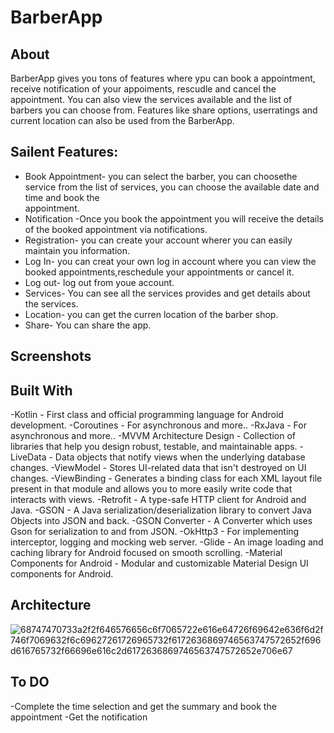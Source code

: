 # BarberApp


## About
BarberApp gives you tons of features where ypu can book a appointment, receive notification of your appoiments, rescudle and cancel the appointment. You can also view the services available and the list of barbers you can choose from. Features like share options, userratings and current location can also be used from the BarberApp.

## Sailent Features:
- Book Appointment- you can select the barber, you can choosethe service from the list of services, you can choose the available date and time and book the      
appointment.
- Notification -Once you book the appointment you will receive the details of the booked appointment via notifications.
- Registration- you can create your account wherer you can easily maintain you information.
- Log In- you can creat your own log in account where you can view the booked appointments,reschedule your appointments or cancel it.
- Log out- log out from youe account.
- Services- You can see all the services provides and get details about the services.
- Location- you can get the curren location of the barber shop.
- Share- You can share the app.


 ## Screenshots
 
 
 ## Built With
 
-Kotlin - First class and official programming language for Android development.
-Coroutines - For asynchronous and more..
-RxJava - For asynchronous and more..
-MVVM Architecture Design - Collection of libraries that help you design robust, testable, and maintainable apps.
-LiveData - Data objects that notify views when the underlying database changes.
-ViewModel - Stores UI-related data that isn't destroyed on UI changes.
-ViewBinding - Generates a binding class for each XML layout file present in that module and allows you to more easily write code that interacts with views.
-Retrofit - A type-safe HTTP client for Android and Java.
-GSON - A Java serialization/deserialization library to convert Java Objects into JSON and back.
-GSON Converter - A Converter which uses Gson for serialization to and from JSON.
-OkHttp3 - For implementing interceptor, logging and mocking web server.
-Glide - An image loading and caching library for Android focused on smooth scrolling.
-Material Components for Android - Modular and customizable Material Design UI components for Android.
 
 
 ## Architecture
 ![68747470733a2f2f646576656c6f7065722e616e64726f69642e636f6d2f746f7069632f6c69627261726965732f6172636869746563747572652f696d616765732f66696e616c2d6172636869746563747572652e706e67](https://user-images.githubusercontent.com/28910395/184237640-55123f7d-fe2f-49e7-9adf-d5c8bbdfe82d.png)
 
 
 
 ## To DO
 -Complete the time selection and get the summary and book the appointment
-Get the notification
